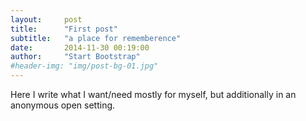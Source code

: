 ```yaml
---
layout:     post
title:      "First post"
subtitle:   "a place for rememberence"
date:       2014-11-30 00:19:00
author:     "Start Bootstrap"
#header-img: "img/post-bg-01.jpg"
---
```


<p>Here I write what I want/need mostly for myself, but additionally in an anonymous open setting.
